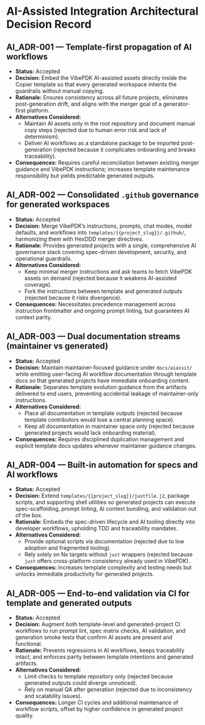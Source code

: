 # AI-Assisted Integration Architectural Decision Record

## AI_ADR-001 — Template-first propagation of AI workflows

- **Status:** Accepted
- **Decision:** Embed the VibePDK AI-assisted assets directly inside the Copier template so that every generated workspace inherits the guardrails without manual copying.
- **Rationale:** Ensures consistency across all future projects, eliminates post-generation drift, and aligns with the merger goal of a generator-first platform.
- **Alternatives Considered:**
  - Maintain AI assets only in the root repository and document manual copy steps (rejected due to human error risk and lack of determinism).
  - Deliver AI workflows as a standalone package to be imported post-generation (rejected because it complicates onboarding and breaks traceability).
- **Consequences:** Requires careful reconciliation between existing merger guidance and VibePDK instructions; increases template maintenance responsibility but yields predictable generated outputs.

## AI_ADR-002 — Consolidated `.github` governance for generated workspaces

- **Status:** Accepted
- **Decision:** Merge VibePDK’s instructions, prompts, chat modes, model defaults, and workflows into `templates/{{project_slug}}/.github/`, harmonizing them with HexDDD merger directives.
- **Rationale:** Provides generated projects with a single, comprehensive AI governance stack covering spec-driven development, security, and operational guardrails.
- **Alternatives Considered:**
  - Keep minimal merger instructions and ask teams to fetch VibePDK assets on demand (rejected because it weakens AI-assisted coverage).
  - Fork the instructions between template and generated outputs (rejected because it risks divergence).
- **Consequences:** Necessitates precedence management across instruction frontmatter and ongoing prompt linting, but guarantees AI context parity.

## AI_ADR-003 — Dual documentation streams (maintainer vs generated)

- **Status:** Accepted
- **Decision:** Maintain maintainer-focused guidance under `docs/aiassit/` while emitting user-facing AI workflow documentation through template docs so that generated projects have immediate onboarding content.
- **Rationale:** Separates template evolution guidance from the artifacts delivered to end users, preventing accidental leakage of maintainer-only instructions.
- **Alternatives Considered:**
  - Place all documentation in template outputs (rejected because template contributors would lose a central planning space).
  - Keep all documentation in maintainer space only (rejected because generated projects would lack onboarding material).
- **Consequences:** Requires disciplined duplication management and explicit template docs updates whenever maintainer guidance changes.

## AI_ADR-004 — Built-in automation for specs and AI workflows

- **Status:** Accepted
- **Decision:** Extend `templates/{{project_slug}}/justfile.j2`, package scripts, and supporting shell utilities so generated projects can execute spec-scaffolding, prompt linting, AI context bundling, and validation out of the box.
- **Rationale:** Embeds the spec-driven lifecycle and AI tooling directly into developer workflows, upholding TDD and traceability mandates.
- **Alternatives Considered:**
  - Provide optional scripts via documentation (rejected due to low adoption and fragmented tooling).
  - Rely solely on Nx targets without `just` wrappers (rejected because `just` offers cross-platform consistency already used in VibePDK).
- **Consequences:** Increases template complexity and testing needs but unlocks immediate productivity for generated projects.

## AI_ADR-005 — End-to-end validation via CI for template and generated outputs

- **Status:** Accepted
- **Decision:** Augment both template-level and generated-project CI workflows to run prompt lint, spec matrix checks, AI validation, and generation smoke tests that confirm AI assets are present and functional.
- **Rationale:** Prevents regressions in AI workflows, keeps traceability intact, and enforces parity between template intentions and generated artifacts.
- **Alternatives Considered:**
  - Limit checks to template repository only (rejected because generated outputs could diverge unnoticed).
  - Rely on manual QA after generation (rejected due to inconsistency and scalability issues).
- **Consequences:** Longer CI cycles and additional maintenance of workflow scripts, offset by higher confidence in generated project quality.
